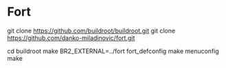 # Fort

git clone https://github.com/buildroot/buildroot.git
git clone https://github.com/danko-miladinovic/fort.git

cd buildroot
make BR2_EXTERNAL=../fort fort_defconfig
make menuconfig
make